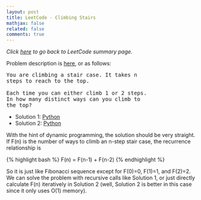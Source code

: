 ```yaml
---
layout: post
title: LeetCode - Climbing Stairs
mathjax: false
related: false
comments: true
---
```


_Click [here](./index.html) to go back to LeetCode summary page._

Problem description is [here](https://oj.leetcode.com/problems/climbing-stairs/), or as follows: 

<pre>
You are climbing a stair case. It takes n 
steps to reach to the top.

Each time you can either climb 1 or 2 steps. 
In how many distinct ways can you climb to 
the top? 
</pre>

* Solution 1: [Python](https://github.com/lijunhw/leetcode_practice/blob/master/climbing_stairs_easy/Solution1.py)
* Solution 2: [Python](https://github.com/lijunhw/leetcode_practice/blob/master/climbing_stairs_easy/Solution2.py)

With the hint of dynamic programming, the solution should be very straight. If F(n) is the number of ways to climb an n-step stair case, the recurrence relationship is 

{% highlight bash %}
F(n) = F(n-1) + F(n-2)
{% endhighlight %}

So it is just like Fibonacci sequence except for F(0)=0, F(1)=1, and F(2)=2. We can solve the problem with recursive calls like Solution 1, or just directly calculate F(n) iteratively in Solution 2 (well, Solution 2 is better in this case since it only uses O(1) memory). 

